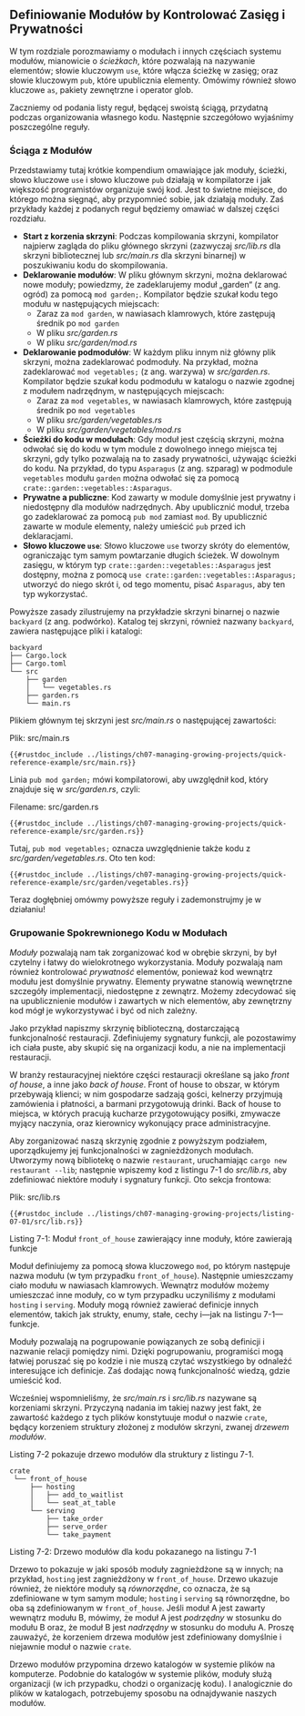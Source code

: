 <!-- ## Definiowanie modułów w celu kontrolowania zakresu i prywatności -->
## Definiowanie Modułów by Kontrolować Zasięg i Prywatności

W tym rozdziale porozmawiamy o modułach i innych częściach systemu modułów, mianowicie o *ścieżkach*, które pozwalają na nazywanie elementów; słowie kluczowym `use`, które włącza ścieżkę w zasięg; oraz słowie kluczowym `pub`, które upublicznia elementy.
Omówimy również słowo kluczowe `as`, pakiety zewnętrzne i operator glob.

Zaczniemy od podania listy reguł, będącej swoistą ściągą, przydatną podczas organizowania własnego kodu.
Następnie szczegółowo wyjaśnimy poszczególne reguły.

### Ściąga z Modułów

Przedstawiamy tutaj krótkie kompendium omawiające jak moduły, ścieżki, słowo kluczowe `use` i słowo kluczowe `pub` działają w kompilatorze i jak większość programistów organizuje swój kod.
Jest to świetne miejsce, do którego można sięgnąć, aby przypomnieć sobie, jak działają moduły.
Zaś przykłady każdej z podanych reguł będziemy omawiać w dalszej części rozdziału.

- **Start z korzenia skrzyni**: Podczas kompilowania skrzyni, kompilator najpierw zagląda do pliku głównego skrzyni (zazwyczaj *src/lib.rs* dla skrzyni bibliotecznej lub *src/main.rs* dla skrzyni binarnej) w poszukiwaniu kodu do skompilowania.
- **Deklarowanie modułów**: W pliku głównym skrzyni, można deklarować nowe moduły; powiedzmy, że zadeklarujemy moduł „garden“ (z ang. ogród) za pomocą `mod garden;`. Kompilator będzie szukał kodu tego modułu w następujących miejscach:
  - Zaraz za `mod garden`, w nawiasach klamrowych, które zastępują średnik po `mod garden`
  - W pliku *src/garden.rs*
  - W pliku *src/garden/mod.rs*
- **Deklarowanie podmodułów**: W każdym pliku innym niż główny plik skrzyni, można zadeklarować podmoduły. Na przykład, można zadeklarować `mod vegetables;` (z ang. warzywa) w *src/garden.rs*. Kompilator będzie szukał kodu podmodułu w katalogu o nazwie zgodnej z modułem nadrzędnym, w następujących miejscach:
  - Zaraz za `mod vegetables`, w nawiasach klamrowych, które zastępują średnik po `mod vegetables`
  - W pliku *src/garden/vegetables.rs*
  - W pliku *src/garden/vegetables/mod.rs*
- **Ścieżki do kodu w modułach**: Gdy moduł jest częścią skrzyni, można odwołać się do kodu w tym module z dowolnego innego miejsca tej skrzyni, gdy tylko pozwalają na to zasady prywatności, używając ścieżki do kodu. Na przykład, do typu `Asparagus` (z ang. szparag) w podmodule `vegetables` modułu `garden` można odwołać się za pomocą `crate::garden::vegetables::Asparagus`.
- **Prywatne a publiczne**: Kod zawarty w module domyślnie jest prywatny i niedostępny dla modułów nadrzędnych. Aby upublicznić moduł, trzeba go zadeklarować za pomocą `pub mod` zamiast `mod`. By upublicznić zawarte w module elementy, należy umieścić `pub` przed ich deklaracjami.
- **Słowo kluczowe `use`**: Słowo kluczowe `use` tworzy skróty do elementów, ograniczając tym samym powtarzanie długich ścieżek. W dowolnym zasięgu, w którym typ `crate::garden::vegetables::Asparagus` jest dostępny, można z pomocą `use crate::garden::vegetables::Asparagus;` utworzyć do niego skrót i, od tego momentu, pisać `Asparagus`, aby ten typ wykorzystać.

Powyższe zasady zilustrujemy na przykładzie skrzyni binarnej o nazwie `backyard` (z ang. podwórko). Katalog tej skrzyni, również nazwany `backyard`, zawiera następujące pliki i katalogi:

```text
backyard
├── Cargo.lock
├── Cargo.toml
└── src
    ├── garden
    │   └── vegetables.rs
    ├── garden.rs
    └── main.rs
```

Plikiem głównym tej skrzyni jest *src/main.rs* o następującej zawartości:

<span class="filename">Plik: src/main.rs</span>

```rust,noplayground,ignore
{{#rustdoc_include ../listings/ch07-managing-growing-projects/quick-reference-example/src/main.rs}}
```

Linia `pub mod garden;` mówi kompilatorowi, aby uwzględnił kod, który znajduje się w *src/garden.rs*, czyli:

<span class="filename">Filename: src/garden.rs</span>

```rust,noplayground,ignore
{{#rustdoc_include ../listings/ch07-managing-growing-projects/quick-reference-example/src/garden.rs}}
```

Tutaj, `pub mod vegetables;` oznacza uwzględnienie także kodu z *src/garden/vegetables.rs*. Oto ten kod:

```rust,noplayground,ignore
{{#rustdoc_include ../listings/ch07-managing-growing-projects/quick-reference-example/src/garden/vegetables.rs}}
```

Teraz dogłębniej omówmy powyższe reguły i zademonstrujmy je w działaniu!

<!-- ### Grouping Related Code in Modules -->
### Grupowanie Spokrewnionego Kodu w Modułach

*Moduły* pozwalają nam tak zorganizować kod w obrębie skrzyni, by był czytelny i łatwy do wielokrotnego wykorzystania.
Moduły pozwalają nam również kontrolować *prywatność* elementów, ponieważ kod wewnątrz modułu jest domyślnie prywatny. Elementy prywatne stanowią wewnętrzne szczegóły implementacji, niedostępne z zewnątrz.
Możemy zdecydować się na upublicznienie modułów i zawartych w nich elementów, aby zewnętrzny kod mógł je wykorzystywać i być od nich zależny.

Jako przykład napiszmy skrzynię biblioteczną, dostarczającą funkcjonalność restauracji.
Zdefiniujemy sygnatury funkcji, ale pozostawimy ich ciała puste, aby skupić się na organizacji kodu, a nie na implementacji restauracji.

W branży restauracyjnej niektóre części restauracji określane są jako *front of house*, a inne jako *back of house*.
Front of house to obszar, w którym przebywają klienci; w nim gospodarze sadzają gości, kelnerzy przyjmują zamówienia i płatności, a barmani przygotowują drinki.
Back of house to miejsca, w których pracują kucharze przygotowujący posiłki, zmywacze myjący naczynia, oraz kierownicy wykonujący prace administracyjne.

Aby zorganizować naszą skrzynię zgodnie z powyższym podziałem, uporządkujemy jej funkcjonalności w zagnieżdżonych modułach. 
Utworzymy nową bibliotekę o nazwie `restaurant`, uruchamiając `cargo new restaurant --lib`; następnie wpiszemy kod z listingu 7-1 do *src/lib.rs*, aby zdefiniować niektóre moduły i sygnatury funkcji. Oto sekcja frontowa:

<span class="filename">Plik: src/lib.rs</span>

```rust,noplayground
{{#rustdoc_include ../listings/ch07-managing-growing-projects/listing-07-01/src/lib.rs}}
```

<span class="caption">Listing 7-1: Moduł `front_of_house` zawierający inne moduły, które zawierają funkcje</span>

Moduł definiujemy za pomocą słowa kluczowego `mod`, po którym następuje nazwa modułu (w tym przypadku `front_of_house`). Następnie umieszczamy ciało modułu w nawiasach klamrowych. Wewnątrz modułów możemy umieszczać inne moduły, co w tym przypadku uczyniliśmy z modułami `hosting` i `serving`. Moduły mogą również zawierać definicje innych elementów, takich jak strukty, enumy, stałe, cechy i—jak na listingu 7-1—funkcje.

Moduły pozwalają na pogrupowanie powiązanych ze sobą definicji i nazwanie relacji pomiędzy nimi.
Dzięki pogrupowaniu, programiści mogą łatwiej poruszać się po kodzie i nie muszą czytać wszystkiego by odnaleźć interesujące ich definicje.
Zaś dodając nową funkcjonalność wiedzą, gdzie umieścić kod.

Wcześniej wspomnieliśmy, że *src/main.rs* i *src/lib.rs* nazywane są korzeniami skrzyni. Przyczyną nadania im takiej nazwy jest fakt, że zawartość każdego z tych plików konstytuuje moduł o nazwie `crate`, będący korzeniem struktury złożonej z modułów skrzyni, zwanej *drzewem modułów*.

Listing 7-2 pokazuje drzewo modułów dla struktury z listingu 7-1.

```text
crate
 └── front_of_house
     ├── hosting
     │   ├── add_to_waitlist
     │   └── seat_at_table
     └── serving
         ├── take_order
         ├── serve_order
         └── take_payment
```

<span class="caption">Listing 7-2: Drzewo modułów dla kodu pokazanego na listingu 7-1</span>

Drzewo to pokazuje w jaki sposób moduły zagnieżdżone są w innych; na przykład, `hosting` jest zagnieżdżony w `front_of_house`. Drzewo ukazuje również, że niektóre moduły są *równorzędne*, co oznacza, że są zdefiniowane w tym samym module; `hosting` i `serving` są równorzędne, bo oba są zdefiniowanym w `front_of_house`.
Jeśli moduł A jest zawarty wewnątrz modułu B, mówimy, że moduł A jest *podrzędny* w stosunku do modułu B oraz, że moduł B jest *nadrzędny* w stosunku do modułu A.
Proszę zauważyć, że korzeniem drzewa modułów jest zdefiniowany domyślnie i niejawnie moduł o nazwie `crate`.

Drzewo modułów przypomina drzewo katalogów w systemie plików na komputerze. Podobnie do katalogów w systemie plików, moduły służą organizacji (w ich przypadku, chodzi o organizację kodu). I analogicznie do plików w katalogach, potrzebujemy sposobu na odnajdywanie naszych modułów.
